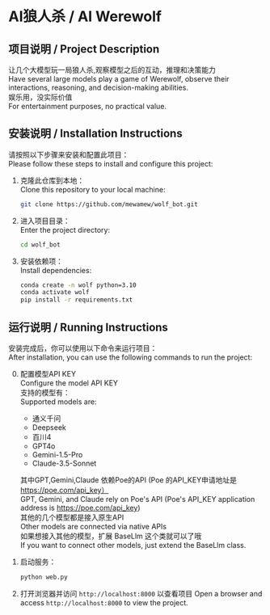 # AI狼人杀 / AI Werewolf

## 项目说明 / Project Description
让几个大模型玩一局狼人杀,观察模型之后的互动，推理和决策能力  
Have several large models play a game of Werewolf, observe their interactions, reasoning, and decision-making abilities.  
娱乐用，没实际价值  
For entertainment purposes, no practical value.

## 安装说明 / Installation Instructions
请按照以下步骤来安装和配置此项目：  
Please follow these steps to install and configure this project:

1. 克隆此仓库到本地：  
   Clone this repository to your local machine:
    ```bash
    git clone https://github.com/mewamew/wolf_bot.git
    ```
2. 进入项目目录：  
   Enter the project directory:
    ```bash
    cd wolf_bot
    ```
3. 安装依赖项：  
   Install dependencies:
    ```bash
    conda create -n wolf python=3.10
    conda activate wolf
    pip install -r requirements.txt
    ```

## 运行说明 / Running Instructions
安装完成后，你可以使用以下命令来运行项目：  
After installation, you can use the following commands to run the project:

0. 配置模型API KEY  
   Configure the model API KEY  
   支持的模型有：  
   Supported models are:
   - 通义千问
   - Deepseek
   - 百川4
   - GPT4o
   - Gemini-1.5-Pro
   - Claude-3.5-Sonnet

   其中GPT,Gemini,Claude 依赖Poe的API (Poe 的API_KEY申请地址是 https://poe.com/api_key）  
   GPT, Gemini, and Claude rely on Poe's API (Poe's API_KEY application address is https://poe.com/api_key)  
   其他的几个模型都是接入原生API  
   Other models are connected via native APIs  
   如果想接入其他的模型，扩展 BaseLlm 这个类就可以了哦  
   If you want to connect other models, just extend the BaseLlm class.

1. 启动服务：
    ```bash
    python web.py
    ```

2. 打开浏览器并访问 `http://localhost:8000` 以查看项目
   Open a browser and access `http://localhost:8000` to view the project.